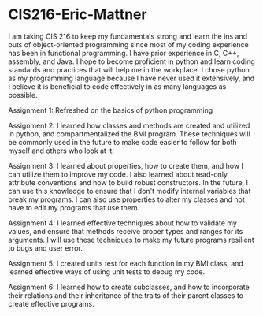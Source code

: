# CIS216-Eric-Mattner

I am taking CIS 216 to keep my fundamentals strong and learn the ins and outs of object-oriented programming since most of my coding experience has been in functional programming. I have prior experience in C, C++, assembly, and Java. I hope to become proficient in python and learn coding standards and practices that will help me in the workplace. I chose python as my programming language because I have never used it extensively, and I believe it is beneficial to code effectively in as many languages as possible.

Assignment 1: Refreshed on the basics of python programming

Assignment 2: I learned how classes and methods are created and utilized in python, and compartmentalized the BMI program. These techniques will be commonly used in the future to make code easier to follow for both myself and others who look at it.

Assignment 3: I learned about properties, how to create them, and how I can utilize them to improve my code. I also learned about read-only attribute conventions and how to build robust constructors. In the future, I can use this knowledge to ensure that I don't modify internal variables that break my programs. I can also use properties to alter my classes and not have to edit my programs that use them.

Assignment 4: I learned effective techniques about how to validate my values, and ensure that methods receive proper types and ranges for its arguments. I will use these techniques to make my future programs resilient to bugs and user error.

Assignment 5: I created units test for each function in my BMI class, and learned effective ways of using unit tests to debug my code. 

Assignment 6: I learned how to create subclasses, and how to incorporate their relations and their inheritance of the traits of their parent classes to create effective programs.